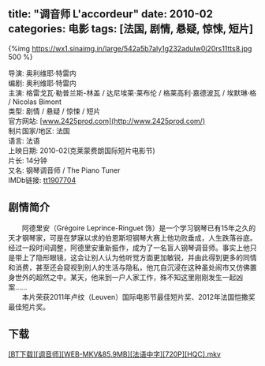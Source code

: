 title: "调音师 L'accordeur"
date: 2010-02
categories: 电影
tags: [法国, 剧情, 悬疑, 惊悚, 短片]
---
{%img https://wx1.sinaimg.in/large/542a5b7aly1g232adulw0j20rs11tts8.jpg 500 %}

导演: 奥利维耶·特雷内  
编剧: 奥利维耶·特雷内  
主演: 格雷戈瓦·勒普兰斯-林盖 / 达尼埃莱·莱布伦 / 格莱高利·嘉德波瓦 / 埃默琳·格 / Nicolas Bimont  
类型: 剧情 / 悬疑 / 惊悚 / 短片  
官方网站: [www.2425prod.com](http://www.2425prod.com/)  
制片国家/地区: 法国  
语言: 法语  
上映日期: 2010-02(克莱蒙费朗国际短片电影节)  
片长: 14分钟  
又名: 钢琴调音师 / The Piano Tuner  
IMDb链接: [tt1907704](http://www.imdb.com/title/tt1907704)

## 剧情简介

　　阿德里安（Grégoire Leprince-Ringuet 饰）是一个学习钢琴已有15年之久的天才钢琴家，可是在梦寐以求的伯恩斯坦钢琴大赛上他功败垂成，人生跌落谷底。经过一段时间调整，阿德里安重新振作，成为了一名盲人钢琴调音师。事实上他只是带上了隐形眼镜，这会让别人认为他听觉方面更加敏锐，并由此得到更多的同情和消费，甚至还会窥视到别人的生活与隐私，他兀自沉浸在这种虽处闹市又仿佛置身世外的超然之中。某天，他来到一户人家工作，殊不知这里刚刚发生一起凶案……  
　　本片荣获2011年卢纹（Leuven）国际电影节最佳短片奖、2012年法国恺撒奖最佳短片奖。

## 下载

[\[BT下载\]\[调音师\]\[WEB-MKV&85.9MB\]\[法语中字\]\[720P\]\[HQC\].mkv](magnet:?xt=urn:btih:BE89884CB6B7BE895F4BE8BC86D1ABA173A77BFF)
